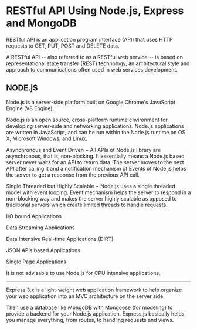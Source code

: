 # RESTful API Using Node.js, Express and MongoDB
 
RESTful API is an application program interface (API) that uses HTTP requests to GET, PUT, POST and DELETE data.

A RESTful API -- also referred to as a RESTful web service -- is based on representational state transfer (REST) technology, an architectural style and approach to communications often used in web services development.

NODE.jS
---------
Node.js is a server-side platform built on Google Chrome's JavaScript Engine (V8 Engine).

Node.js is an open source, cross-platform runtime environment for developing server-side and networking applications. Node.js applications are written in JavaScript, and can be run within the Node.js runtime on OS X, Microsoft Windows, and Linux.

Asynchronous and Event Driven − All APIs of Node.js library are asynchronous, that is, non-blocking. It essentially means a Node.js based server never waits for an API to return data. The server moves to the next API after calling it and a notification mechanism of Events of Node.js helps the server to get a response from the previous API call.

Single Threaded but Highly Scalable − Node.js uses a single threaded model with event looping. Event mechanism helps the server to respond in a non-blocking way and makes the server highly scalable as opposed to traditional servers which create limited threads to handle requests.

I/O bound Applications

Data Streaming Applications

Data Intensive Real-time Applications (DIRT)

JSON APIs based Applications

Single Page Applications

It is not advisable to use Node.js for CPU intensive applications.

---------------------------------------------------------------------------------------------

Express 3.x is a light-weight web application framework to help organize your web application into an MVC architecture on the server side.

Then use a database like MongoDB with Mongoose (for modeling) to provide a backend for your Node.js application. Express.js basically helps you manage everything, from routes, to handling requests and views.
